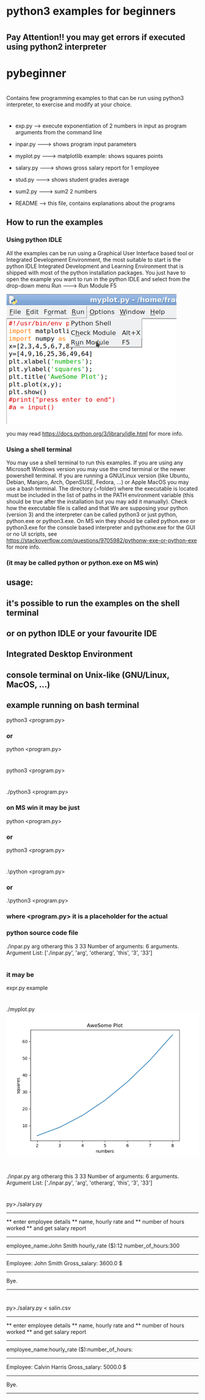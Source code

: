 # ##################################
# python3 examples for beginners  ##
# ##################################

## Pay Attention!! you may get errors if executed using python2 interpreter

# pybeginner
# ##################################
Contains few programming examples to that can be run 
using python3 interpreter, to exercise and modify at your choice.
# ##################################

- exp.py --> execute exponentiation of 2 numbers in input
              as program arguments from the command line
- inpar.py ---> shows program input parameters

- myplot.py ---> matplotlib example: shows squares points

- salary.py ---> shows gross salary report for 1 employee

- stud.py ---> shows student grades average

- sum2.py ---> sum2 2 numbers

- README --> this file, contains explanations about the programs
## How to run the examples
### Using python IDLE
All the examples can be run using a Graphical User Interface
based tool or Integrated Development Environment, the most
suitable to start is the python IDLE Integrated Development and Learning Environment
that is shipped with most of the python installation packages.
You just have to open the example you want to run in the python IDLE
and select from the drop-down menu Run ---> Run Module F5

![run example in python IDLE](howtorun.png "how to run an example in the python IDLE Integrated and Learning Environment")

you may read https://docs.python.org/3/library/idle.html for more info.
### Using a shell terminal 
You may use a shell terminal to run this examples. If you are using 
any Microsoft Windows version you may use the cmd terminal or the newer
powershell terminal. If you are running a GNU/Linux version
(like Ubuntu, Debian, Manjaro, Arch, OpenSUSE, Fedora, ...) or Apple MacOS
you may use a bash terminal.
The directory (=folder) where the executable is located must be included in the list
of paths in the PATH environment variable (this should be true after the installation
but you may add it manually).
Check how the executable file is called and that
We are supposing your python (version 3) and the interpreter can be called python3
or just python, python.exe or python3.exe. 
On MS win they should be called python.exe or python3.exe for the console based interpreter
and pythonw.exe for the GUI or no UI scripts, see https://stackoverflow.com/questions/9705982/pythonw-exe-or-python-exe for more info.
### (it may be called python or python.exe on MS win)
## usage:
## it's possible to run the examples on the shell terminal
## or on python IDLE or your favourite IDE
## Integrated Desktop Environment
## console terminal on Unix-like (GNU/Linux, MacOS, ...)
## example running on bash terminal

python3 <program.py>
### or
python <program.py>
#
python3 <program.py>
#
./python3 <program.py>
### on MS win it may be just
python <program.py>
### or
python3 <program.py>
#
.\python <program.py>
### or 
.\python3 <program.py>
### where <program.py> it is a placeholder for the actual
### python source code file
./inpar.py arg otherarg this 3 33
Number of arguments: 6 arguments.
Argument List: ['./inpar.py', 'arg', 'otherarg', 'this', '3', '33']
#
### it may be
expr.py example
#
./myplot.py
![myplot results](awesome.png "myplot.py giving results")
#
./inpar.py arg otherarg this 3 33
Number of arguments: 6 arguments.
Argument List: ['./inpar.py', 'arg', 'otherarg', 'this', '3', '33']
#
py>./salary.py
*************************
** enter employee details
** name, hourly rate and
** number of hours worked
** and get salary report
*************************
employee_name:John Smith
hourly_rate ($):12
number_of_hours:300

*************************
Employee: John Smith
Gross_salary: 3600.0 $
*************************
Bye.
*************************
#
py>./salary.py < salin.csv 
*************************
** enter employee details
** name, hourly rate and
** number of hours worked
** and get salary report
*************************
employee_name:hourly_rate ($):number_of_hours:
*************************
Employee: Calvin Harris
Gross_salary: 5000.0 $
*************************
Bye.
*************************
